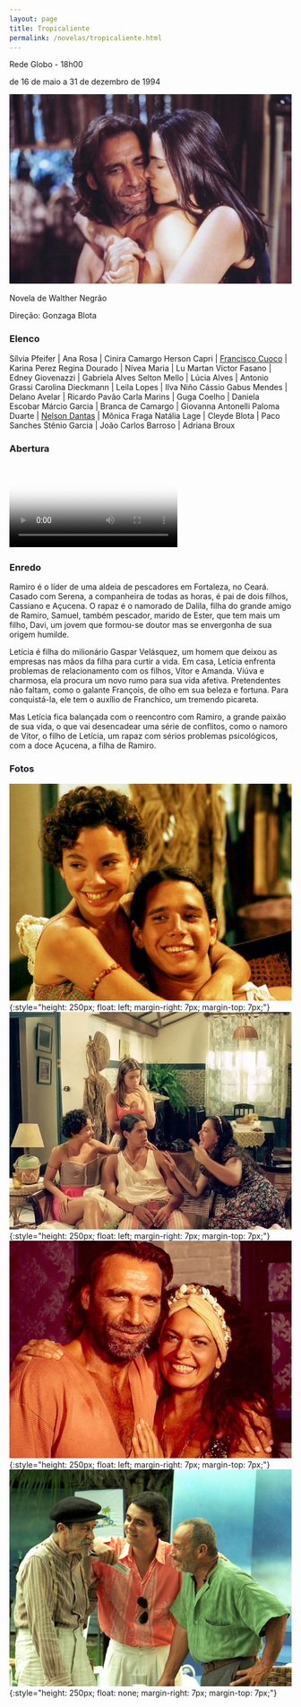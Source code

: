 ```yaml
---
layout: page
title: Tropicaliente
permalink: /novelas/tropicaliente.html
---
```


Rede Globo - 18h00

de 16 de maio a 31 de dezembro de 1994

![O Rei do Gado](/novelas/img/tropicaliente_silvia_pfeifer_herson_capri.jpg)

Novela de Walther Negrão

Direção: Gonzaga Blota

### Elenco

Sílvia Pfeifer | Ana Rosa | Cinira Camargo
Herson Capri | [Francisco Cuoco](/novelas/francisco_cuoco.html) | Karina Perez
Regina Dourado | Nívea Maria | Lu Martan
Victor Fasano | Edney Giovenazzi | Gabriela Alves
Selton Mello | Lúcia Alves | Antonio Grassi
Carolina Dieckmann | Leila Lopes | Ilva Niño
Cássio Gabus Mendes | Delano Avelar | Ricardo Pavão
Carla Marins | Guga Coelho | Daniela Escobar
Márcio Garcia | Branca de Camargo | Giovanna Antonelli
Paloma Duarte | [Nelson Dantas](/novelas/nelson_dantas.html) | Mônica Fraga
Natália Lage | Cleyde Blota | Paco Sanches
Stênio Garcia | João Carlos Barroso | Adriana Broux

### Abertura

<video poster="/novelas/img/tropicaliente_abertura.png" id="player" playsinline controls>
    <source src="https://objectstorage.sa-saopaulo-1.oraclecloud.com/n/grwdgud0delr/b/victor3d.com.br/o/novelas%2Ftropicaliente_1994.mp4" type="video/mp4">
</video>

### Enredo

Ramiro é o líder de uma aldeia de pescadores em Fortaleza, no Ceará. Casado com Serena, a companheira de todas as horas, é pai de dois filhos, Cassiano e Açucena. O rapaz é o namorado de Dalila, filha do grande amigo de Ramiro, Samuel, também pescador, marido de Ester, que tem mais um filho, Davi, um jovem que formou-se doutor mas se envergonha de sua origem humilde.

Letícia é filha do milionário Gaspar Velásquez, um homem que deixou as empresas nas mãos da filha para curtir a vida. Em casa, Letícia enfrenta problemas de relacionamento com os filhos, Vítor e Amanda. Viúva e charmosa, ela procura um novo rumo para sua vida afetiva. Pretendentes não faltam, como o galante François, de olho em sua beleza e fortuna. Para conquistá-la, ele tem o auxílio de Franchico, um tremendo picareta.

Mas Letícia fica balançada com o reencontro com Ramiro, a grande paixão de sua vida, o que vai desencadear uma série de conflitos, como o namoro de Vítor, o filho de Letícia, um rapaz com sérios problemas psicológicos, com a doce Açucena, a filha de Ramiro.

### Fotos

![Carla Marins e Márcio Garcia](/novelas/img/tropicaliente_carla_marins_e_marcio_garcia.jpg){:style="height: 250px; float: left; margin-right: 7px; margin-top: 7px;"}
![Carla Marins, Márcio Garcia, Carolina Dieckmann e Regina Dourado](/novelas/img/tropicaliente_carla_marins_marcio_garcia_carolina_dieckmann_regina_dourado.jpg){:style="height: 250px; float: left; margin-right: 7px; margin-top: 7px;"}
![Herson Capri e Regina Dourado](/novelas/img/tropicaliente_herson_capri_e_regina_dourado.jpg){:style="height: 250px; float: left; margin-right: 7px; margin-top: 7px;"}
![Nelson Dantas, Cássio Gabus Mendes e Stênio Garcia](/novelas/img/tropicaliente_nelson_dantas_cassio_gabus_mendes_stenio_garcia.jpg){:style="height: 250px; float: none; margin-right: 7px; margin-top: 7px;"}

